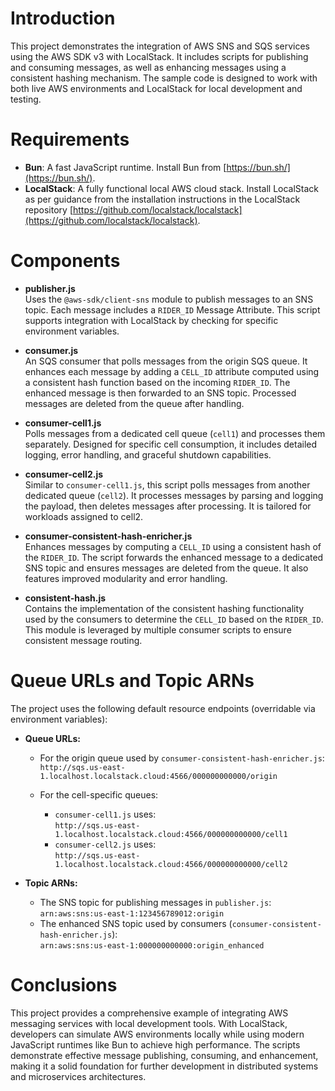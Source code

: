 # Introduction

This project demonstrates the integration of AWS SNS and SQS services using the AWS SDK v3 with LocalStack. It includes scripts for publishing and consuming messages, as well as enhancing messages using a consistent hashing mechanism. The sample code is designed to work with both live AWS environments and LocalStack for local development and testing.

# Requirements

- **Bun**: A fast JavaScript runtime. Install Bun from [https://bun.sh/](https://bun.sh/).
- **LocalStack**: A fully functional local AWS cloud stack. Install LocalStack as per guidance from the installation instructions in the LocalStack repository [https://github.com/localstack/localstack](https://github.com/localstack/localstack).

# Components

- **publisher.js**  
  Uses the `@aws-sdk/client-sns` module to publish messages to an SNS topic. Each message includes a `RIDER_ID` Message Attribute. This script supports integration with LocalStack by checking for specific environment variables.

- **consumer.js**  
  An SQS consumer that polls messages from the origin SQS queue. It enhances each message by adding a `CELL_ID` attribute computed using a consistent hash function based on the incoming `RIDER_ID`. The enhanced message is then forwarded to an SNS topic. Processed messages are deleted from the queue after handling.

- **consumer-cell1.js**  
  Polls messages from a dedicated cell queue (`cell1`) and processes them separately. Designed for specific cell consumption, it includes detailed logging, error handling, and graceful shutdown capabilities.

- **consumer-cell2.js**  
  Similar to `consumer-cell1.js`, this script polls messages from another dedicated queue (`cell2`). It processes messages by parsing and logging the payload, then deletes messages after processing. It is tailored for workloads assigned to cell2.

- **consumer-consistent-hash-enricher.js**  
  Enhances messages by computing a `CELL_ID` using a consistent hash of the `RIDER_ID`. The script forwards the enhanced message to a dedicated SNS topic and ensures messages are deleted from the queue. It also features improved modularity and error handling.

- **consistent-hash.js**  
  Contains the implementation of the consistent hashing functionality used by the consumers to determine the `CELL_ID` based on the `RIDER_ID`. This module is leveraged by multiple consumer scripts to ensure consistent message routing.

# Queue URLs and Topic ARNs

The project uses the following default resource endpoints (overridable via environment variables):

- **Queue URLs:**

  - For the origin queue used by `consumer-consistent-hash-enricher.js`:  
    `http://sqs.us-east-1.localhost.localstack.cloud:4566/000000000000/origin`

  - For the cell-specific queues:
    - `consumer-cell1.js` uses:  
      `http://sqs.us-east-1.localhost.localstack.cloud:4566/000000000000/cell1`
    - `consumer-cell2.js` uses:  
      `http://sqs.us-east-1.localhost.localstack.cloud:4566/000000000000/cell2`

- **Topic ARNs:**
  - The SNS topic for publishing messages in `publisher.js`:  
    `arn:aws:sns:us-east-1:123456789012:origin`
  - The enhanced SNS topic used by consumers (`consumer-consistent-hash-enricher.js`):  
    `arn:aws:sns:us-east-1:000000000000:origin_enhanced`

# Conclusions

This project provides a comprehensive example of integrating AWS messaging services with local development tools. With LocalStack, developers can simulate AWS environments locally while using modern JavaScript runtimes like Bun to achieve high performance. The scripts demonstrate effective message publishing, consuming, and enhancement, making it a solid foundation for further development in distributed systems and microservices architectures.
